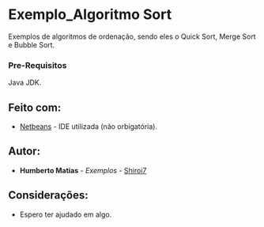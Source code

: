 # Exemplo_Algoritmo Sort

Exemplos de algoritmos de ordenação, sendo eles o Quick Sort, Merge Sort e Bubble Sort.

### Pre-Requisitos

Java JDK.

## Feito com:

* [Netbeans](https://netbeans.org/downloads/8.2/) - IDE utilizada (não orbigatória).

## Autor:

* **Humberto Matias** - *Exemplos* - [Shiroi7](https://github.com/Shiroi7)


## Considerações:

* Espero ter ajudado em algo.
